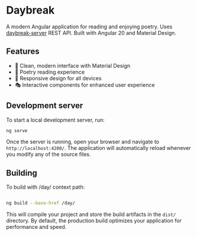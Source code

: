# Daybreak

A modern Angular application for reading and enjoying poetry. 
Uses [daybreak-server](https://github.com/plotnik/daybreak-server) REST API.
Built with Angular 20 and Material Design.

## Features

- 🎨 Clean, modern interface with Material Design
- 📖 Poetry reading experience
- 📱 Responsive design for all devices
- 🎭 Interactive components for enhanced user experience


## Development server

To start a local development server, run:

```bash
ng serve
```

Once the server is running, open your browser and navigate to `http://localhost:4200/`. The application will automatically reload whenever you modify any of the source files.

## Building

To build with /day/ context path:

```bash

ng build --base-href /day/

```

This will compile your project and store the build artifacts in the `dist/` directory. By default, the production build optimizes your application for performance and speed.